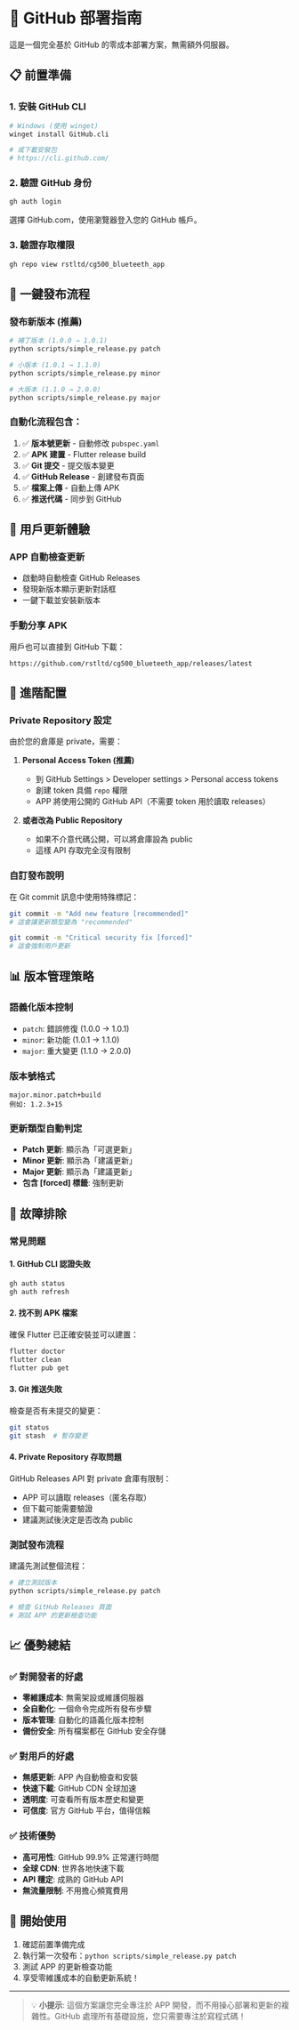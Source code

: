 # 🚀 GitHub 部署指南

這是一個完全基於 GitHub 的零成本部署方案，無需額外伺服器。

## 📋 前置準備

### 1. 安裝 GitHub CLI
```bash
# Windows (使用 winget)
winget install GitHub.cli

# 或下載安裝包
# https://cli.github.com/
```

### 2. 驗證 GitHub 身份
```bash
gh auth login
```
選擇 GitHub.com，使用瀏覽器登入您的 GitHub 帳戶。

### 3. 驗證存取權限
```bash
gh repo view rstltd/cg500_blueteeth_app
```

## 🎯 一鍵發布流程

### 發布新版本 (推薦)
```bash
# 補丁版本 (1.0.0 → 1.0.1)
python scripts/simple_release.py patch

# 小版本 (1.0.1 → 1.1.0)  
python scripts/simple_release.py minor

# 大版本 (1.1.0 → 2.0.0)
python scripts/simple_release.py major
```

### 自動化流程包含：
1. ✅ **版本號更新** - 自動修改 `pubspec.yaml`
2. ✅ **APK 建置** - Flutter release build
3. ✅ **Git 提交** - 提交版本變更
4. ✅ **GitHub Release** - 創建發布頁面
5. ✅ **檔案上傳** - 自動上傳 APK
6. ✅ **推送代碼** - 同步到 GitHub

## 📱 用戶更新體驗

### APP 自動檢查更新
- 啟動時自動檢查 GitHub Releases
- 發現新版本顯示更新對話框
- 一鍵下載並安裝新版本

### 手動分享 APK
用戶也可以直接到 GitHub 下載：
```
https://github.com/rstltd/cg500_blueteeth_app/releases/latest
```

## 🔧 進階配置

### Private Repository 設定
由於您的倉庫是 private，需要：

1. **Personal Access Token (推薦)**
   - 到 GitHub Settings > Developer settings > Personal access tokens
   - 創建 token 具備 `repo` 權限
   - APP 將使用公開的 GitHub API（不需要 token 用於讀取 releases）

2. **或者改為 Public Repository**
   - 如果不介意代碼公開，可以將倉庫設為 public
   - 這樣 API 存取完全沒有限制

### 自訂發布說明
在 Git commit 訊息中使用特殊標記：
```bash
git commit -m "Add new feature [recommended]"
# 這會讓更新類型變為 "recommended"

git commit -m "Critical security fix [forced]"  
# 這會強制用戶更新
```

## 📊 版本管理策略

### 語義化版本控制
- `patch`: 錯誤修復 (1.0.0 → 1.0.1)
- `minor`: 新功能 (1.0.1 → 1.1.0)  
- `major`: 重大變更 (1.1.0 → 2.0.0)

### 版本號格式
```
major.minor.patch+build
例如: 1.2.3+15
```

### 更新類型自動判定
- **Patch 更新**: 顯示為「可選更新」
- **Minor 更新**: 顯示為「建議更新」
- **Major 更新**: 顯示為「建議更新」
- **包含 [forced] 標籤**: 強制更新

## 🚨 故障排除

### 常見問題

#### 1. GitHub CLI 認證失敗
```bash
gh auth status
gh auth refresh
```

#### 2. 找不到 APK 檔案
確保 Flutter 已正確安裝並可以建置：
```bash
flutter doctor
flutter clean
flutter pub get
```

#### 3. Git 推送失敗
檢查是否有未提交的變更：
```bash
git status
git stash  # 暫存變更
```

#### 4. Private Repository 存取問題
GitHub Releases API 對 private 倉庫有限制：
- APP 可以讀取 releases（匿名存取）
- 但下載可能需要驗證
- 建議測試後決定是否改為 public

### 測試發布流程
建議先測試整個流程：
```bash
# 建立測試版本
python scripts/simple_release.py patch

# 檢查 GitHub Releases 頁面
# 測試 APP 的更新檢查功能
```

## 📈 優勢總結

### ✅ 對開發者的好處
- **零維護成本**: 無需架設或維護伺服器
- **全自動化**: 一個命令完成所有發布步驟
- **版本管理**: 自動化的語義化版本控制
- **備份安全**: 所有檔案都在 GitHub 安全存儲

### ✅ 對用戶的好處
- **無感更新**: APP 內自動檢查和安裝
- **快速下載**: GitHub CDN 全球加速
- **透明度**: 可查看所有版本歷史和變更
- **可信度**: 官方 GitHub 平台，值得信賴

### ✅ 技術優勢
- **高可用性**: GitHub 99.9% 正常運行時間
- **全球 CDN**: 世界各地快速下載
- **API 穩定**: 成熟的 GitHub API
- **無流量限制**: 不用擔心頻寬費用

## 🎉 開始使用

1. 確認前置準備完成
2. 執行第一次發布：`python scripts/simple_release.py patch`
3. 測試 APP 的更新檢查功能
4. 享受零維護成本的自動更新系統！

---

> 💡 **小提示**: 這個方案讓您完全專注於 APP 開發，而不用操心部署和更新的複雜性。GitHub 處理所有基礎設施，您只需要專注於寫程式碼！